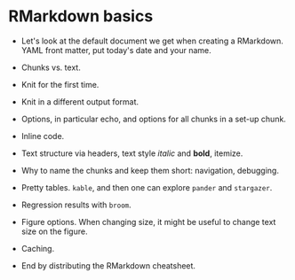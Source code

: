 RMarkdown basics
================

* Let's look at the default document we get when creating a RMarkdown. YAML front matter, put today's date and your name.

* Chunks vs. text.

* Knit for the first time.

* Knit in a different output format.

* Options, in particular echo, and options for all chunks in a set-up chunk.

* Inline code. 

* Text structure via headers, text style *italic* and **bold**, itemize.

* Why to name the chunks and keep them short: navigation, debugging.

* Pretty tables. `kable`, and then one can explore `pander` and `stargazer`.

* Regression results with `broom`.

* Figure options. When changing size, it might be useful to change text size on the figure.

* Caching.

* End by distributing the RMarkdown cheatsheet.
